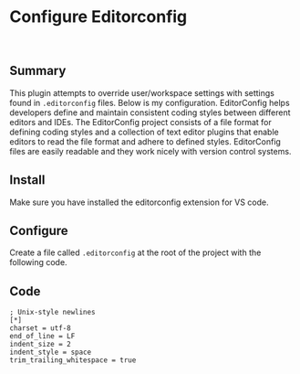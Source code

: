 # Configure Editorconfig

&nbsp;

## Summary

This plugin attempts to override user/workspace settings with settings found in `.editorconfig` files. Below is my configuration.
EditorConfig helps developers define and maintain consistent coding styles between different editors and IDEs. The EditorConfig project consists of a file format for defining coding styles and a collection of text editor plugins that enable editors to read the file format and adhere to defined styles. EditorConfig files are easily readable and they work nicely with version control systems.

## Install

Make sure you have installed the editorconfig extension for VS code.

## Configure

Create a file called `.editorconfig` at the root of the project with the following code.

## Code
    ; Unix-style newlines
    [*]
    charset = utf-8
    end_of_line = LF
    indent_size = 2
    indent_style = space
    trim_trailing_whitespace = true
